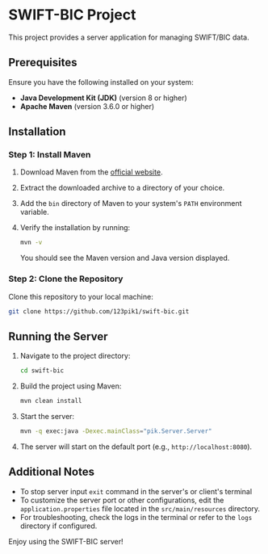 # SWIFT-BIC Project

This project provides a server application for managing SWIFT/BIC data.

## Prerequisites

Ensure you have the following installed on your system:

- **Java Development Kit (JDK)** (version 8 or higher)
- **Apache Maven** (version 3.6.0 or higher)

## Installation

### Step 1: Install Maven

1. Download Maven from the [official website](https://maven.apache.org/download.cgi).
2. Extract the downloaded archive to a directory of your choice.
3. Add the `bin` directory of Maven to your system's `PATH` environment variable.
4. Verify the installation by running:

    ```bash
    mvn -v
    ```

    You should see the Maven version and Java version displayed.

### Step 2: Clone the Repository

Clone this repository to your local machine:

```bash
git clone https://github.com/123pik1/swift-bic.git
```

## Running the Server

1. Navigate to the project directory:

    ```bash
    cd swift-bic
    ```
2. Build the project using Maven:

    ```bash
    mvn clean install
    ```

3. Start the server:

    ```bash
    mvn -q exec:java -Dexec.mainClass="pik.Server.Server"
    ```

4. The server will start on the default port (e.g., `http://localhost:8080`).

## Additional Notes

- To stop server input `exit` command in the server's or client's terminal
- To customize the server port or other configurations, edit the `application.properties` file located in the `src/main/resources` directory.
- For troubleshooting, check the logs in the terminal or refer to the `logs` directory if configured.


Enjoy using the SWIFT-BIC server!  